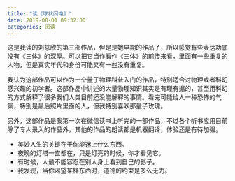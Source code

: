```yaml
---
title: "读《球状闪电》"
date: 2019-08-01 09:32:00
categories: 阅读
---
```


这是我读的刘慈欣的第三部作品，但是是她早期的作品了，所以感觉有些表达功底没有《三体》的深厚。可以把它当作看作《三体》的前传来看，里面有一些重复的人物，但是真实年代和身份可能又有一些没有重复。

我认为这部作品可以作为一个量子物理科普入门的作品，特别适合对物理或者科幻感兴趣的初学者。这部作品中讲述的大量物理知识其实是有理有据的，甚至用科幻的方式解释了很多我们人类目前还没能解释的事情。看完可能给人一种恐怖的气氛，特别是最后照片里面的人，但我特别喜欢那量子玫瑰。

另外，这部作品是我第一次在微信读书上听完的一部作品，不过各个听书应用目前除了专人录入的作品外，其他的作品的朗读都是机器翻译，体验还是有待加强。



- 美妙人生的关键在于你能迷上什么东西。
- 夜晚的灯塔一直都在，只是灯亮的时候，你才看见它。
- 有时候，人最不能容忍在别人身上看到自己的影子。
- 我发现，当你渴望某样东西时，道德的约束是多么无力。

